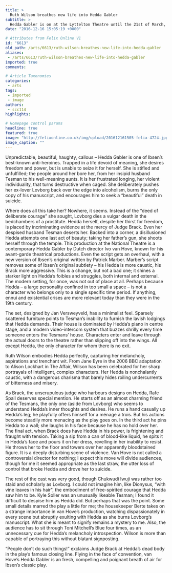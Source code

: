 ```yaml
---
title: >
  Ruth Wilson breathes new life into Hedda Gabler
subtitle: >
  Hedda Gabler is on at the Lyttelton Theatre until the 21st of March, 2017
date: "2016-12-16 15:05:19 +0000"

# Attributes from Felix Online V1
id: "6613"
old_path: /arts/6613/ruth-wilson-breathes-new-life-into-hedda-gabler
aliases:
 - /arts/6613/ruth-wilson-breathes-new-life-into-hedda-gabler
imported: true
comments:

# Article Taxonomies
categories:
 - arts
tags:
 - imported
 - image
authors:
 - scc114
highlights:

# Homepage control params
headline: true
featured: true
image: "http://felixonline.co.uk/img/upload/201612161505-felix-4724.jpg"
image_caption: ""
---
```


Unpredictable, beautiful, haughty, callous – Hedda Gabler is one of Ibsen’s best-known anti-heroines. Trapped in a life devoid of meaning, she desires freedom and power, but is unable to seize it for herself. She is stifled and unfulfilled; the people around her bore her, from her insipid husband Tesman to his well-meaning aunts. It is her frustrated longing, her violent individuality, that turns destructive when caged. She deliberately pushes her ex-lover Lovborg back over the edge into alcoholism, burns the only copy of his manuscript, and encourages him to seek a “beautiful” death in suicide.

Where does all this take her? Nowhere, it seems. Instead of the “deed of deliberate courage” she sought, Lovborg dies a vulgar death in the bedchambers of a prostitute. Hedda herself, despite her thirst for freedom, is placed by incriminating evidence at the mercy of Judge Brack. Even her despised husband Tesman deserts her. Backed into a corner, a disillusioned Hedda attempts one last act of beauty; taking her father’s gun, she shoots herself through the temple.
This production at the National Theatre is a contemporary Hedda Gabler by Dutch director Ivo van Hove, known for his avant-garde theatrical productions. Even the script gets an overhaul, with a new version of Ibsen’s original written by Patrick Marber. Marber’s script removes some of Ibsen’s original subtlety – his Hedda is more caustic, his Brack more aggressive. This is a change, but not a bad one; it shines a starker light on Hedda’s foibles and struggles, both internal and external. The modern setting, for once, was not out of place at all. Perhaps because Hedda – a large personality confined in too small a space – is not a character who belongs only to a single specific time period. If anything, ennui and existential crises are more relevant today than they were in the 19th century.

The set, designed by Jan Versweyveld, has a minimalist feel. Sparsely scattered furniture points to Tesman’s inability to furnish the lavish lodgings that Hedda demands. Their house is dominated by Hedda’s piano in centre stage, and a modern video-intercom system that buzzes shrilly every time someone enters the Tesmans’ house. Characters enter and leave through the actual doors to the theatre rather than slipping off into the wings. All except Hedda, the only character for whom there is no exit.

Ruth Wilson embodies Hedda perfectly, capturing her melancholy, aspirations and trenchant wit. From Jane Eyre in the 2006 BBC adaptation to Alison Lockhart in The Affair, Wilson has been celebrated for her sharp portrayals of intelligent, complex characters. Her Hedda is nonchalantly caustic, with a dangerous charisma that barely hides roiling undercurrents of bitterness and misery.

As Brack, the unscrupulous judge who harbours designs on Hedda, Rafe Spall deserves special mention. He starts off as an almost charming friend of the Tesmans, the only one (aside from Lovborg) who seems to understand Hedda’s inner thoughts and desires. He runs a hand casually up Hedda’s leg; he playfully offers himself for a ménage à trois. But his actions become steadily more menacing as the play goes on. In the third act he pins Hedda to a wall; she laughs in his face because he has no hold over her.
The final act, when Brack does have Hedda in his power, is frightening and fraught with tension. Taking a sip from a can of blood-like liquid, he spits it in Hedda’s face and pours it on her dress, revelling in her inability to resist. He throws her to the floor and towers over her apparently bloodstained figure. It is a deeply disturbing scene of violence. Van Hove is not called a controversial director for nothing; I expect this move will divide audiences, though for me it seemed appropriate as the last straw, the utter loss of control that broke Hedda and drove her to suicide.

The rest of the cast was very good, though Chukwudi Iwuji was rather too staid and scholarly as Lovborg. I could not imagine him, like Dionysus, “with vine leaves in his hair", the embodiment of free-spirited courage that Hedda saw him to be. Kyle Soller was an unusually likeable Tesman; I found it difficult to despise him as Hedda did. But perhaps that was the point.
Some small details marred the play a little for me; the housekeeper Berte takes on a strange importance in van Hove’s production, watching dispassionately in every scene but abruptly exulting with Hedda as she burns Lovborg’s manuscript. What she is meant to signify remains a mystery to me. Also, the audience has to sit through Toni Mitchell’s Blue four times, as an unnecessary cue for Hedda’s melancholy introspection. Wilson is more than capable of portraying this without blatant signposting.

“People don’t do such things!” exclaims Judge Brack at Hedda’s dead body in the play’s famous closing line. Flying in the face of convention, van Hove’s Hedda Gabler is an fresh, compelling and poignant breath of air for Ibsen’s classic play.
